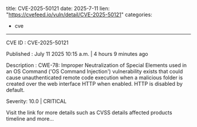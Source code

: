  
title: CVE-2025-50121
date: 2025-7-11
lien: "https://cvefeed.io/vuln/detail/CVE-2025-50121"
categories:
  - cve
---

CVE ID : CVE-2025-50121

Published :  July 11
2025
10:15 a.m. | 4 hours
9 minutes ago

Description : CWE-78: Improper Neutralization of Special Elements used in an OS Command ('OS Command Injection')
vulnerability exists that could cause unauthenticated remote code execution when a malicious folder is created
over the web interface HTTP when enabled. HTTP is disabled by default.

Severity: 10.0 | CRITICAL

Visit the link for more details
such as CVSS details
affected products
timeline
and more...
